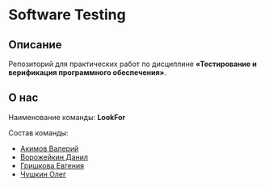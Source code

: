 # Software Testing

## Описание

Репозиторий для практических работ по дисциплине **«Тестирование и верификация программного обеспечения»**.

## О нас

Наименование команды: **LookFor**

Состав команды:

* [Акимов Валерий](https://github.com/akimovve)
* [Ворожейкин Данил](https://github.com/McForse)
* [Гришкова Евгения](https://github.com/Overbyaka)
* [Чушкин Олег](https://github.com/genken1)
